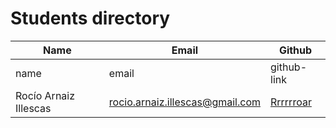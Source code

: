 # Students directory

| Name | Email | Github |
| --- | --- | --- |
| name | email | github-link |
| Rocío Arnaiz Illescas | rocio.arnaiz.illescas@gmail.com | [Rrrrrroar](https://github.com/Rrrrrroar) |
